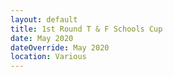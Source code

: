 ```yaml
---
layout: default
title: 1st Round T & F Schools Cup
date: May 2020
dateOverride: May 2020
location: Various
---
```

